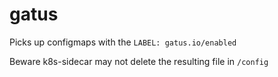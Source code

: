 # gatus

Picks up configmaps with the `LABEL: gatus.io/enabled`

Beware k8s-sidecar may not delete the resulting file in `/config`

